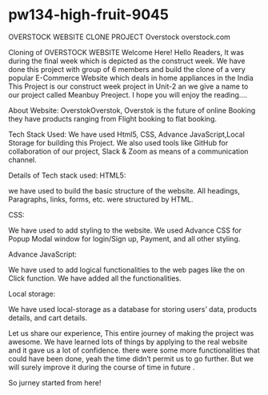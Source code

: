 # pw134-high-fruit-9045
OVERSTOCK WEBSITE CLONE PROJECT
Overstock
overstock.com

Cloning of OVERSTOCK WEBSITE
Welcome Here!
Hello Readers,
It was during the final week which is depicted as the construct week. We have done this project with group of 6 members and build the clone of a very popular E-Commerce Website which deals in home appliances in the India
This Project is our construct week project in Unit-2 an we give a name to our project called Meanbuy Preoject.
I hope you will enjoy the reading….

About Website:
OverstokOverstok, Overstok is the future of online Booking they have products ranging from Flight booking to flat booking.

Tech Stack Used:
We have used Html5, CSS, Advance JavaScript,Local Storage for building this Project. We also used tools like GitHub for collaboration of our project, Slack & Zoom as means of a communication channel.

Details of Tech stack used:
HTML5:

we have used to build the basic structure of the website. All headings, Paragraphs, links, forms, etc. were structured by HTML.

CSS:

We have used to add styling to the website. We used Advance CSS for Popup Modal window for login/Sign up, Payment, and all other styling.

Advance JavaScript:

We have used to add logical functionalities to the web pages like the on Click function. We have added all the functionalities.

Local storage:

We have used local-storage as a database for storing users’ data, products details, and cart details.

Let us share our experience,
This entire journey of making the project was awesome. We have learned lots of things by applying to the real website and it gave us a lot of confidence. there were some more functionalities that could have been done, yeah the time didn’t permit us to go further. But we will surely improve it during the course of time in future .

So jurney started from here!
